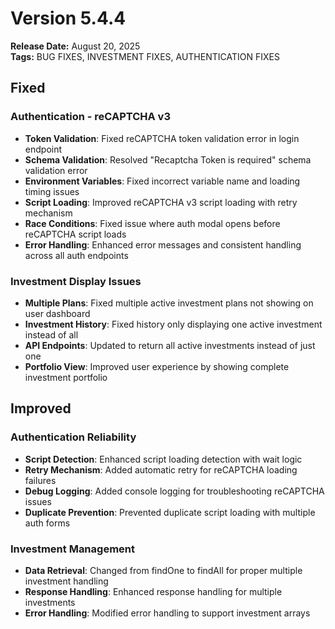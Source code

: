 # Version 5.4.4

**Release Date:** August 20, 2025  
**Tags:** BUG FIXES, INVESTMENT FIXES, AUTHENTICATION FIXES

## Fixed

### Authentication - reCAPTCHA v3
- **Token Validation**: Fixed reCAPTCHA token validation error in login endpoint
- **Schema Validation**: Resolved "Recaptcha Token is required" schema validation error
- **Environment Variables**: Fixed incorrect variable name and loading timing issues
- **Script Loading**: Improved reCAPTCHA v3 script loading with retry mechanism
- **Race Conditions**: Fixed issue where auth modal opens before reCAPTCHA script loads
- **Error Handling**: Enhanced error messages and consistent handling across all auth endpoints

### Investment Display Issues
- **Multiple Plans**: Fixed multiple active investment plans not showing on user dashboard
- **Investment History**: Fixed history only displaying one active investment instead of all
- **API Endpoints**: Updated to return all active investments instead of just one
- **Portfolio View**: Improved user experience by showing complete investment portfolio

## Improved

### Authentication Reliability
- **Script Detection**: Enhanced script loading detection with wait logic
- **Retry Mechanism**: Added automatic retry for reCAPTCHA loading failures
- **Debug Logging**: Added console logging for troubleshooting reCAPTCHA issues
- **Duplicate Prevention**: Prevented duplicate script loading with multiple auth forms

### Investment Management
- **Data Retrieval**: Changed from findOne to findAll for proper multiple investment handling
- **Response Handling**: Enhanced response handling for multiple investments
- **Error Handling**: Modified error handling to support investment arrays